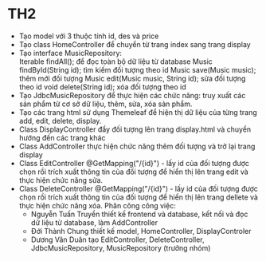 # TH2
- Tạo model với 3 thuộc tính id, des và price
- Tạo class HomeController để chuyển từ trang index sang trang display
- Tạo interface MusicRepository: 	
  Iterable<Music> findAll(); để đọc toàn bộ dữ liệu từ database
	Music findById(String id);  tìm kiếm đối tượng theo id
	Music save(Music music);  thêm mới đối tượng
	Music edit(Music music, String id); sửa đối tượng theo id
	void delete(String id); xóa đối tượng theo id
- Tạo JdbcMusicRepository để thực hiện các chức năng: truy xuất các sản phẩm từ cơ sở dữ liệu, thêm, sửa, xóa sản phẩm.
- Tạo các trang html sử dụng Themeleaf để hiện thị dữ liệu của từng trang add, edit, delete, display.
- Class DisplayController đẩy đối tượng lên trang display.html và chuyển hướng đến các trang khác
- Class AddController thực hiện chức năng thêm đối tượng và trở lại trang display
- Class EditController @GetMapping("/{id}") - lấy id của đối tượng được chọn rồi trích xuất thông tin của đối tượng để hiển thị lên trang edit và thực hiện chức năng sửa.
- Class DeleteController @GetMapping("/{id}") - lấy id của đối tượng được chọn rồi trích xuất thông tin của đối tượng để hiển thị lên trang dellete và thực hiện chức năng xóa.
  Phân công công việc:
  - Nguyễn Tuấn Truyền thiết kế frontend và database, kết nối và đọc dữ liệu từ database, làm AddController
  - Đới Thành Chung thiết kế model, HomeController, DisplayControler
  - Dương Văn Duân tạo EditController, DeleteController, JdbcMusicRepository, MusicRepository (trưởng nhóm)
